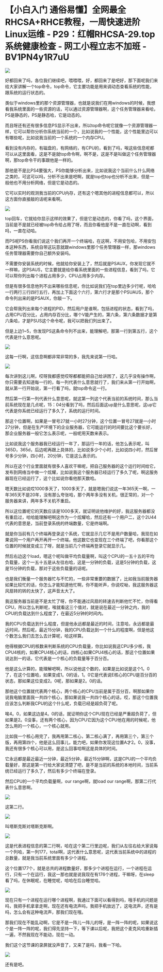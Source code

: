 # 【小白入门 通俗易懂】全网最全RHCSA+RHCE教程，一周快速进阶Linux运维 - P29：红帽RHCSA-29.top系统健康检查 - 网工小程立志不加班 - BV1PN4y1R7uU

![](img/efa9f5f51bc58e61d259926ad2c7e581_0.png)

好都回来了吗，各位我们继续吧，喂喂喂，好，都回来了是吧好，那下面呢我们来给大家讲解一个top命令，top命令，它主要功能是用来调动态查看系统的性能，跟系统的运行状态的。

类似于windows里的那个资源管理器，也就是说我们在用windows的时候，我想看我系统里面的一些资源的话，可以通过资源管理器啊，这个任务管理器来看哈，PS是静态的，PS是静态哈，它是动态的。

而且呀还有还有很多信息PS显示不出来，所以top命令呢它就像一个资源管理器一样，它可以帮你分析你系统当前的一个，比如说我的一个性能，这个性能里边可以有哪些呢，比如说我当前的一个系统的一个内存CPU。

看到没有内存的，有磁盘的，有网络的，有CPU的，看到了吗，唉这些信息呢都可以从这里面看，这是不是就top命令啊，啊不是，这是不是叫做这个任务管理器啊，那top命令干的事跟他是一样的。

那他是不是比PS4要强大，PS你能够分析出来，比如说我这个当前什么什么网络之类的，可这可以吗，分析不出来是吧啊，就是top也top也分析不出来，但是一般他也不用分析网络，但是它是动态的。

它可以实时的观测我当前的CPU内存，还有这个嗯其他的进程信息都可以，所以这方面你直接敲的话呢来看啊。

![](img/efa9f5f51bc58e61d259926ad2c7e581_2.png)

top回车，它就给你显示这样的效果了，但是它是动态的，你看了吗，这个界面，当前是不是就已经被top命令给占用了呀，而且你看他是不是一直在动啊，看到吗，一直在动哈。

而PS呢PS你看我们说这个我们再开一个终端哈，在这啊，不用安包哈，不用安包本这种东西，系统自带这玩意就跟windows里那个任务管理器一样，那windows任务管理器需要你自己额外安装吗。

不需要你安装系统的时候，他就给你安装上了，然后就是PSAUX，你发现它就不一样嘛，这PSAUS，它主要就是给你看系统里面的一些进程信息，看到了吗，它可以帮你列出每个进程占用多少，CPU占用多少内存。

但是有很多信息他列不出来哪些信息呢，你比如说我们在top里边多少行呢，哈哈一行两行三行四行五行，再加上下面这个六行，第六行才是那个PSUAUS，那个命令列出来的是PSAUX，你敲一下。

它会帮我列出来每个进程的PID，然后用户是谁啊，包括进程的状态，看到了吗，占用CPU百分比，占用内存百分比，哪个V能产生的，第六条，第六条数据才是第六条哈，才是PSUS这个命令呢，我可以把我们列出来了。

但是上边1~5，你发现PS这条命令列不出来，能理解吧，那第一行到第五行，这个代表是什么意思呢。

![](img/efa9f5f51bc58e61d259926ad2c7e581_4.png)

这每一行啊，这信息啊都非常非常的多，我先来说第一行哈。

![](img/efa9f5f51bc58e61d259926ad2c7e581_6.png)

每次讲到这儿啊，哎呀我都感觉哎呀都都能把自己给讲困了，这几乎没有操作啊，你只需要去知道每一行的，每一列代表什么意思就行了，我们来从第一行开始啊，就从第一行开始说，第一行看了吗，就top命令这一行。

然后第一行第一列代表什么意思呢，就这第一列这个代表当前的系统时间，那么当前系统现在是几点呢，15：04分看到了吗，然后后面这up是什么意思呢，这up它代表是你系统已经运行了多久了，系统的运行时间。

那这个位置啊，如果是一冒号27就一小时27分钟，这个位置一冒号27就是一小时27分钟，但是在生产环境下的企业服务器，它可能运行的时间要比这个要长好，那企业服务器一般它怎么表示呢，一般呢用天数来表示。

比如说我这个服务器我已经运行一年了，那运行一年的话，他怎么表示呢，叫365D，365d，后边呢再跟上具体的，比如说多少个小时，比如说四小时，然后冒号多少分钟，四小时，20分钟，它是这么表示的。

所以在这个行业里面就有很多人喜欢干嘛呢，把自己服务器的这个运行时间给它，发布到网络当中做一个炫耀，比如说我这个服务器已经运行了多久了呢，啊这服务器现在已经运行了，这个比如说你看他那天数哈。

嗯天数比如说哎1000多天了，1000多天了，就是嗯我们说这一年365天一啊，一年365天不是20年，没有那么夸张哈，那个两年多没有关机，很正常的，对一个服务器来讲，两年多不关机不重启。

所以这位置呢它的天数应该是1000多天，就证明说他维护的好，我这服务器都没有重启过，哈哈能理解吧啊这作为一个炫耀哈，然后还有一个用户二，这个2U44代表的意思是，当前登录系统的终端数量，它是终端啊。

就是你当前有几个终端再登录这个系统，它就显示几它不是用户数量哈，我现在如果说同一个用户再开再开一个终端，他这数它也变现在三个终端了吧，你看那这个位置的时候就变成三了呀，就是当前几个终端再登录它就显示几。

然后右边这个load，嗯这个呢叫做平均负载量啊，叫这个CPU的一五十五的平均负载量，这个一五十五是从左往右哈，这是一分钟的负载，这是5分钟的负载，这是15分钟的负载，那对于这些负载量的话呢。

也是我们衡量一个服务器忙与不忙的，一些非常重要的数据了，比如我当前服务器如果比较忙的话，你怎么才能知道他忙啊，你不能听声，你说哎呦，我这服务器这风扇转的转的太快了，这声音太大了。

我这服务器当前是不是太忙了呀，你不能通过风扇的转速去判断他忙不忙，你得看CPU，所以怎么判断呢，唉就看这三个值对，就是说在最近一分钟之内，我的CPU的负载达到什么程度了，在最近5分钟的时间内。

我的CPU负载达到什么程度，但是他永远都是最近的时间，注意哈，永远都是最近时间，然后呢，最近15分钟，我的CPU负载达到一个什么的程度啊，但是他这个数怎么我们去怎么去计算呢，哈这样算。

他得根据CPU的核数来判断系统的CPU负载量，你比如说我这CPU多少核，我CPU4核的，如果CPU4核心的话，四核心如果CPU4核心的话，那这个位置如果说达到一的话，它代表是一个核心的负载量等于百分百。

他是这么计算的，能理解吧啊，所以说他这个数的，如果是比如说是这个1。0了，在这个位置哈，如果变成1。0的话，1。0它是代表说E核心的CPU是百分百的状态，那如果这位变成2。0呢，那如果是2。0的话。

那他这个位置就代表两个核心，两个核心的CPU当前是属于百分百，啊那如果你说我电脑里面我一共四个核心，那如果说我一共四个核心的话，哎，那这个位置我应该怎么判断我CPU的这个什么呢，负载已经是超负荷了呢。

唉4。0，如果这边是4。0的话，就证明你这个CPU现在已经是严重超负荷了，但如果是2。0没事，还有两个核心，因为CPU它因为这个CPU他在用的时候呢，他怎么用的一个核心，一个核心就用。

比如我一个核心用完了，我再用第二核心，第二核心满了，再用第三个，第三个版，再用第四个，他是这么回事儿，能力吧，如果你发现这位置A才2。0，没事，我还有很多个核心可以用，是这么回事哈啊这是具体的时间。

它永远都是最近最近一分钟，最近5分钟，最近15分钟啊，这是CPU的一个平均负载量好，那这是第一行给大家说清楚了吧，是不是当前的系统的本地时间，当前系统已经运行了多久了，然后有多少个终端在登录。

然后CPU的一个平均负载量啊，our range啊，就load our range啊，那第二行代表什么意思啊。



![](img/efa9f5f51bc58e61d259926ad2c7e581_8.png)

这第二行。

![](img/efa9f5f51bc58e61d259926ad2c7e581_10.png)

叫塔斯克斯对塔斯克斯啊。

![](img/efa9f5f51bc58e61d259926ad2c7e581_12.png)

这是代表进程信息的第二行啊，哈在这个第二行里边呢，我们从左往右给大家说每一个列哈，第一列177，total啊，这代表什么意思呢，这代表当前系统中的进程的总数量，就是我当前系统里面有多少个进程。

这个位置177个，就是总共的进程数量好，那多少个进程在运行，一个进程在运行，只有一个在运行，我这一那也就是说我现在有176个进程，干嘛呀，在sleep看了吗，在休眠呢，在睡觉呢，哈哈在后台睡觉哈。



![](img/efa9f5f51bc58e61d259926ad2c7e581_14.png)

现在只有一个进程在运行哪个进程啊，我通过下面可以看得到吗，哦手机的问题是吗，我把手机拿拿走啊，现在还有电流声吗，我把手机放远了，这电流声，还有是吗，怎么会有这种电流声，那我们现在哦。

那我们现在不能乱动啊，它是不是一阵儿一阵儿的呀，是一阵一阵的呢，如果说这个是一阵一阵的呢，我们得先坚持一下，等下课以后呢，我把这个麦克风哈重新插一遍，不然我现在不能动，现在一动。

我们这个这节课的录屏就没声音了，又来了是吗，我看一下哈。

![](img/efa9f5f51bc58e61d259926ad2c7e581_16.png)

还有是吧。